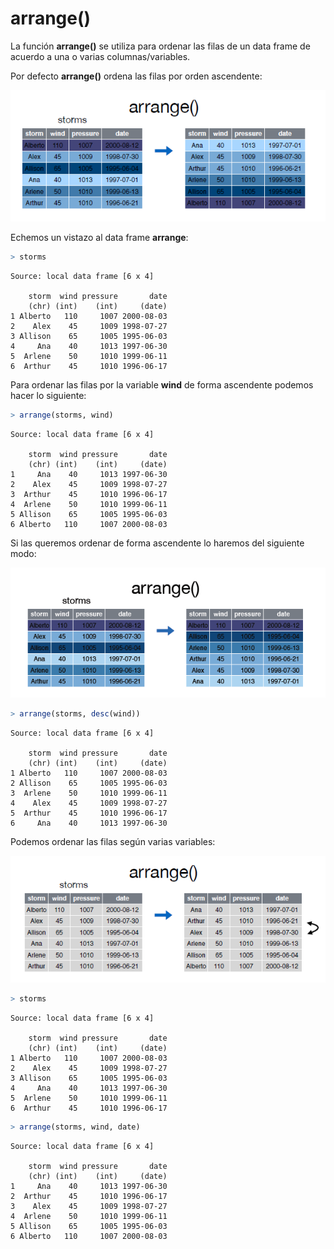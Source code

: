 
# arrange()

La función __arrange()__ se utiliza para ordenar las filas de un data frame de acuerdo a una o varias columnas/variables.  


Por defecto __arrange()__ ordena las filas por orden ascendente:  

![](arrange.PNG)  

Echemos un vistazo al data frame __arrange__:



```r
> storms
```

```
Source: local data frame [6 x 4]

    storm  wind pressure       date
    (chr) (int)    (int)     (date)
1 Alberto   110     1007 2000-08-03
2    Alex    45     1009 1998-07-27
3 Allison    65     1005 1995-06-03
4     Ana    40     1013 1997-06-30
5  Arlene    50     1010 1999-06-11
6  Arthur    45     1010 1996-06-17
```

Para ordenar las filas por la variable __wind__ de forma ascendente podemos hacer lo siguiente:  


```r
> arrange(storms, wind)
```

```
Source: local data frame [6 x 4]

    storm  wind pressure       date
    (chr) (int)    (int)     (date)
1     Ana    40     1013 1997-06-30
2    Alex    45     1009 1998-07-27
3  Arthur    45     1010 1996-06-17
4  Arlene    50     1010 1999-06-11
5 Allison    65     1005 1995-06-03
6 Alberto   110     1007 2000-08-03
```

  
Si las queremos ordenar de forma ascendente lo haremos del siguiente modo:  

![](arrange1.PNG)  



```r
> arrange(storms, desc(wind))
```

```
Source: local data frame [6 x 4]

    storm  wind pressure       date
    (chr) (int)    (int)     (date)
1 Alberto   110     1007 2000-08-03
2 Allison    65     1005 1995-06-03
3  Arlene    50     1010 1999-06-11
4    Alex    45     1009 1998-07-27
5  Arthur    45     1010 1996-06-17
6     Ana    40     1013 1997-06-30
```


Podemos ordenar las filas según varias variables:  

![](arrange2.PNG)  




```r
> storms
```

```
Source: local data frame [6 x 4]

    storm  wind pressure       date
    (chr) (int)    (int)     (date)
1 Alberto   110     1007 2000-08-03
2    Alex    45     1009 1998-07-27
3 Allison    65     1005 1995-06-03
4     Ana    40     1013 1997-06-30
5  Arlene    50     1010 1999-06-11
6  Arthur    45     1010 1996-06-17
```

```r
> arrange(storms, wind, date)
```

```
Source: local data frame [6 x 4]

    storm  wind pressure       date
    (chr) (int)    (int)     (date)
1     Ana    40     1013 1997-06-30
2  Arthur    45     1010 1996-06-17
3    Alex    45     1009 1998-07-27
4  Arlene    50     1010 1999-06-11
5 Allison    65     1005 1995-06-03
6 Alberto   110     1007 2000-08-03
```

